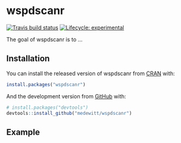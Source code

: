 
<!-- README.md is generated from README.Rmd. Please edit that file -->

# wspdscanr

<!-- badges: start -->

[![Travis build
status](https://travis-ci.org/medewitt/wspdscanr.svg?branch=master)](https://travis-ci.org/medewitt/wspdscanr)
[![Lifecycle:
experimental](https://img.shields.io/badge/lifecycle-experimental-orange.svg)](https://www.tidyverse.org/lifecycle/#experimental)
<!-- badges: end -->

The goal of wspdscanr is to …

## Installation

You can install the released version of wspdscanr from
[CRAN](https://CRAN.R-project.org) with:

``` r
install.packages("wspdscanr")
```

And the development version from [GitHub](https://github.com/) with:

``` r
# install.packages("devtools")
devtools::install_github("medewitt/wspdscanr")
```

## Example
